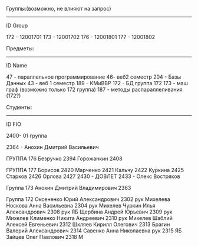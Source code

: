 Группы:(возможно, не влияют на запрос) 
_____________________________________________________________________________
ID     Group

172 - 12001701
173 - 12001702
176 - 12001801 
177 - 12001802

Предметы: 
_____________________________________________________________________________
ID        Name

47 - параллельное программирование
46- веб2 семестр 
204 - Базы Данных 
43 - веб 1 семестр
189 - КМиВВР
172 - БД группа 172
173 - маш граф (возможно только 172 группа)
187 - методы распараллеливания (172?)

Студенты:
____________________________________________________________________________
ID       FIO

2400- 01 группа

2364 - Анохин Дмитрий Васильевич


ГРУППА 176
Безручко 2394
Горожанкин 2408

ГРУППА 177
Борисов 2420
Марченко 2421
Кальчу 2422
Куркина 2425
Старков 2426
Орлова 2427
2430 - ДОВЛЕТ
2433 - Олекс Востряков 

Группа 173
Анохин Дмитрий Владимирович 2363


Группа 172
Оксененко Юрий Александрович 2302 рук Михелева
Носкова Анна Васильевна 2304 рук Михелев
Чуркин Илья Александрович 2308 рук ЯБ
Щербина Андрей Юрьевич 2309 рук Михелев
Клименко Никита Андреевич 2310 рук Михелев
Шаблий Алексей Евгеньевич 2312
Шкляев Кирилл Олегович 2313
Брагин Валерий Александрович 2314
Савенко Анна Николаевна рук 2315 ЯБ
Зайцев Олег Павлович 2318 М

